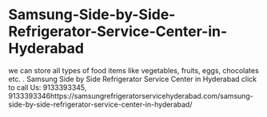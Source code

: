# Samsung-Side-by-Side-Refrigerator-Service-Center-in-Hyderabad
we can store all types of food items like vegetables, fruits, eggs, chocolates etc. . Samsung Side by Side Refrigerator Service Center in Hyderabad click to call Us: 9133393345, 9133393346https://samsungrefrigeratorservicehyderabad.com/samsung-side-by-side-refrigerator-service-center-in-hyderabad/
